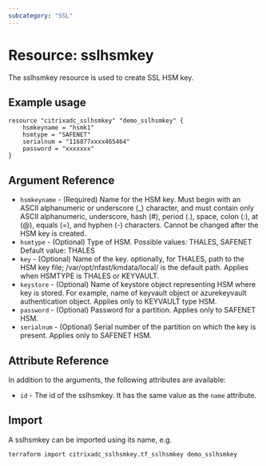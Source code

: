 ```yaml
---
subcategory: "SSL"
---
```


# Resource: sslhsmkey

The sslhsmkey resource is used to create SSL HSM key.


## Example usage

```hcl
resource "citrixadc_sslhsmkey" "demo_sslhsmkey" {
    hsmkeyname = "hsmk1"
    hsmtype = "SAFENET"
    serialnum = "116877xxxx465464"
    password = "xxxxxxx"
}
```


## Argument Reference

* `hsmkeyname` - (Required) Name for the HSM key. Must begin with an ASCII alphanumeric or underscore (_) character, and must contain only ASCII alphanumeric, underscore, hash (#), period (.), space, colon (:), at (@), equals (=), and hyphen (-) characters. Cannot be changed after the HSM key is created. 
* `hsmtype` - (Optional) Type of HSM. Possible values: THALES, SAFENET Default value: THALES
* `key` - (Optional) Name of the key. optionally, for THALES, path to the HSM key file; /var/opt/nfast/kmdata/local/ is the default path. Applies when HSMTYPE is THALES or KEYVAULT.
* `keystore` - (Optional) Name of keystore object representing HSM where key is stored. For example, name of keyvault object or azurekeyvault authentication object. Applies only to KEYVAULT type HSM.
* `password` - (Optional) Password for a partition. Applies only to SAFENET HSM.
* `serialnum` - (Optional) Serial number of the partition on which the key is present. Applies only to SAFENET HSM.


## Attribute Reference

In addition to the arguments, the following attributes are available:

* `id` - The id of the sslhsmkey. It has the same value as the `name` attribute.


## Import

A sslhsmkey can be imported using its name, e.g.

```shell
terraform import citrixadc_sslhsmkey.tf_sslhsmkey demo_sslhsmkey
```
